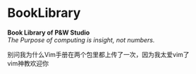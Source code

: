 # BookLibrary
**Book Library of P&amp;W Studio**     
*The Purpose of computing is insight, not numbers.*        
       
别问我为什么Vim手册在两个包里都上传了一次，因为我太爱vim了    
vim神教欢迎你     
